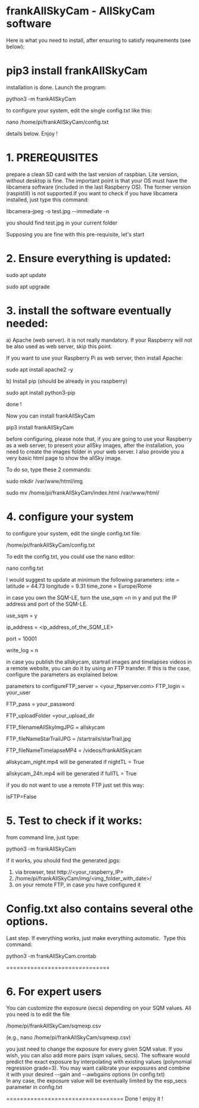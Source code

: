 # frankAllSkyCam - AllSkyCam software 

Here is what you need to install, after ensuring to satisfy requirements (see below):

# pip3 install frankAllSkyCam

installation is done.
Launch the program:

python3 -m frankAllSkyCam

to configure your system, edit the single config.txt like this:

nano /home/pi/frankAllSkyCam/config.txt

details below. Enjoy !



# 1. PREREQUISITES
prepare a clean SD card with the last version of raspbian. Lite version, without desktop is fine. 
The important point is that your OS must have the libcamera software (included in the last Raspberry OS).
The former version (raspistill) is not supported.If you want to check if you have libcamera installed, just type this command:

libcamera-jpeg -o test.jpg --immediate -n

you should find test.jpg in your current folder

Supposing you are fine with this pre-requisite, let's start

# 2. Ensure everything is updated:

sudo apt update

sudo apt upgrade

# 3. install the software eventually needed:

a) Apache (web server). it is not really mandatory. If your Raspberry will not be also used as web server, skip this point.


If you want to use your Raspberry Pi as web server, then install Apache:

sudo apt install apache2 -y

b) Install pip (should be already in you raspberry)

sudo apt install python3-pip


done !

Now you can install frankAllSkyCam


pip3 install frankAllSkyCam

before configuring, please note that,
if you are going to use your Raspberry as a web server, to present your allSky images, after the installation, you need to create the images folder in your web server. I also provide you a very basic html page to show the allSky image.

To do so, type these 2 commands:

sudo mkdir /var/www/html/img

sudo mv /home/pi/frankAllSkyCam/index.html /var/www/html/



# 4. configure your system


to configure your system, edit the single config.txt file:

/home/pi/frankAllSkyCam/config.txt

To edit the config.txt, you could use the nano editor:

nano config.txt

I would suggest to update at minimum the following parameters:
inte = <name of your AllSkyCam that will be printed on top-center of the allSky images>
latitude = 44.73
longitude = 9.31
time_zone = Europe/Rome

in case you own the SQM-LE, turn the use_sqm =n in y and put the IP address and port of the SQM-LE.
  
use_sqm = y
  
ip_address = <ip_address_of_the_SQM_LE>
  
port = 10001
  
write_log = n
  

in case you publish the allskycam, startrail images and timelapses videos in a remote website, you can do it by using an FTP transfer. If this is the case, configure the parameters as explained below.
  
parameters to configureFTP_server = <your_ftpserver.com>
FTP_login = your_user
  
FTP_pass = your_password
  
FTP_uploadFolder =your_upload_dir
  
FTP_filenameAllSkyImgJPG = allskycam
  
FTP_fileNameStarTrailJPG = /startrails/starTrail.jpg
  
FTP_fileNameTimelapseMP4 = /videos/frankAllSkycam
 

allskycam_night.mp4 will be generated if nightTL = True
 
allskycam_24h.mp4 will be generated if fullTL = True

if you do not want to use a remote FTP just set this way:
  
isFTP=False
  

 # 5. Test to check if it works:

from command line, just type:

python3 -m frankAllSkyCam

if it works, you should find the generated jpgs:

1. via browser, test http://<your_raspberry_IP>
2. /home/pi/frankAllSkyCam/img/<img_folder_with_date>/<jpg files>
3. on your remote FTP, in case you have configured it
  
  
 Config.txt also contains several othe options.
==============================
  
Last step. If everything works, just make everything automatic. 
Type this command:

python3 -m frankAllSkyCam.crontab
  
==============================
 
  
# 6. For expert users 
 
You can customize the exposure (secs) depending on your SQM values. All you need is to edit the file
  
  /home/pi/frankAllSkyCam/sqmexp.csv
  
  (e.g., nano   /home/pi/frankAllSkyCam/sqmexp.csv)

 you just need to change the exposure for every given SQM value. If you wish, you can also add more pairs (sqm values, secs).
 The software would predict the exact exposure by interpolating with existing values (polynomial regression grade=3).
 You may want calibrate your exposures and combine it with your desired --gain and --awbgains options (in config.txt)  
 In any case, the exposure value will be eventually limited by the esp_secs parameter in config.txt
  
 ================================== 
Done !
enjoy it !

